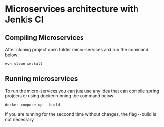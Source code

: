 # Microservices architecture with Jenkis CI

## Compiling Microservices

After cloning project open folder micro-services and run the command below:
```
mvn clean install
```

## Running microservices

To run the micro-services you can just use any idea that can compile spring projects or using docker running the command below:
```
docker-compose up --build
```

If you are running for the seccond time without changes, the flag --build is not necessary